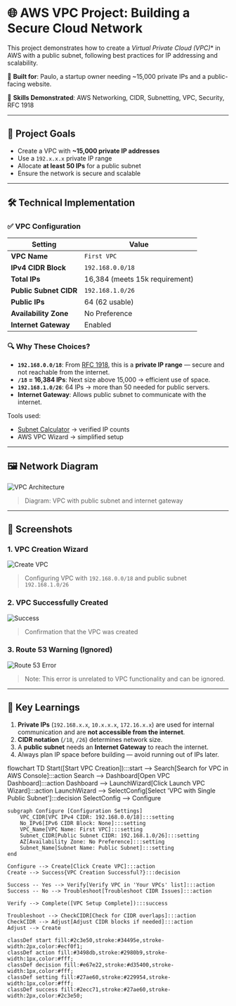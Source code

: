 # 🌐 AWS VPC Project: Building a Secure Cloud Network

This project demonstrates how to create a *Virtual Private Cloud (VPC)** in AWS with a public subnet, following best practices for IP addressing and scalability.

🎯 **Built for**: Paulo, a startup owner needing ~15,000 private IPs and a public-facing website.

🔧 **Skills Demonstrated**: AWS Networking, CIDR, Subnetting, VPC, Security, RFC 1918

---

## 🎯 Project Goals

- Create a VPC with **~15,000 private IP addresses**
- Use a `192.x.x.x` private IP range
- Allocate **at least 50 IPs** for a public subnet
- Ensure the network is secure and scalable

---

## 🛠️ Technical Implementation

### ✅ VPC Configuration
| Setting | Value |
|--------|-------|
| **VPC Name** | `First VPC` |
| **IPv4 CIDR Block** | `192.168.0.0/18` |
| **Total IPs** | 16,384 (meets 15k requirement) |
| **Public Subnet CIDR** | `192.168.1.0/26` |
| **Public IPs** | 64 (62 usable) |
| **Availability Zone** | No Preference |
| **Internet Gateway** | Enabled |

### 🔍 Why These Choices?

- **`192.168.0.0/18`**: From [RFC 1918](https://datatracker.ietf.org/doc/html/rfc1918), this is a **private IP range** — secure and not reachable from the internet.
- **`/18` = 16,384 IPs**: Next size above 15,000 → efficient use of space.
- **`192.168.1.0/26`**: 64 IPs → more than 50 needed for public servers.
- **Internet Gateway**: Allows public subnet to communicate with the internet.

Tools used:
- [Subnet Calculator](https://www.subnet-calculator.com) → verified IP counts
- AWS VPC Wizard → simplified setup

---

## 🖼️ Network Diagram

![VPC Architecture](diagrams/vpc-network-diagram.png)

> Diagram: VPC with public subnet and internet gateway

---

## 📸 Screenshots

### 1. VPC Creation Wizard
![Create VPC](screenshots/create-vpc-wizard.png)

> Configuring VPC with `192.168.0.0/18` and public subnet `192.168.1.0/26`

### 2. VPC Successfully Created
![Success](screenshots/vpc-success.png)

> Confirmation that the VPC was created

### 3. Route 53 Warning (Ignored)
![Route 53 Error](screenshots/route53-error.png)

> Note: This error is unrelated to VPC functionality and can be ignored.

---

## 🧠 Key Learnings

1. **Private IPs** (`192.168.x.x`, `10.x.x.x`, `172.16.x.x`) are used for internal communication and are **not accessible from the internet**.
2. **CIDR notation** (`/18`, `/26`) determines network size.
3. A **public subnet** needs an **Internet Gateway** to reach the internet.
4. Always plan IP space before building — avoid running out of IPs later.



flowchart TD
    Start([Start VPC Creation]):::start --> Search[Search for VPC in AWS Console]:::action
    Search --> Dashboard[Open VPC Dashboard]:::action
    Dashboard --> LaunchWizard[Click Launch VPC Wizard]:::action
    LaunchWizard --> SelectConfig[Select 'VPC with Single Public Subnet']:::decision
    SelectConfig --> Configure
    
    subgraph Configure [Configuration Settings]
        VPC_CIDR[VPC IPv4 CIDR: 192.168.0.0/18]:::setting
        No_IPv6[IPv6 CIDR Block: None]:::setting
        VPC_Name[VPC Name: First VPC]:::setting
        Subnet_CIDR[Public Subnet CIDR: 192.168.1.0/26]:::setting
        AZ[Availability Zone: No Preference]:::setting
        Subnet_Name[Subnet Name: Public Subnet]:::setting
    end
    
    Configure --> Create[Click Create VPC]:::action
    Create --> Success{VPC Creation Successful?}:::decision
    
    Success -- Yes --> Verify[Verify VPC in 'Your VPCs' list]:::action
    Success -- No --> Troubleshoot[Troubleshoot CIDR Issues]:::action
    
    Verify --> Complete([VPC Setup Complete]):::success
    
    Troubleshoot --> CheckCIDR[Check for CIDR overlaps]:::action
    CheckCIDR --> Adjust[Adjust CIDR blocks if needed]:::action
    Adjust --> Create

    classDef start fill:#2c3e50,stroke:#34495e,stroke-width:2px,color:#ecf0f1;
    classDef action fill:#3498db,stroke:#2980b9,stroke-width:1px,color:#fff;
    classDef decision fill:#e67e22,stroke:#d35400,stroke-width:1px,color:#fff;
    classDef setting fill:#27ae60,stroke:#229954,stroke-width:1px,color:#fff;
    classDef success fill:#2ecc71,stroke:#27ae60,stroke-width:2px,color:#2c3e50;



